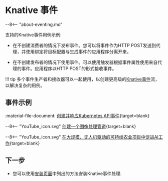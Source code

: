 # Knative 事件

--8<-- "about-eventing.md"

支持的Knative事件用例示例:

- 在不创建消费者的情况下发布事件。您可以将事件作为HTTP POST发送到代理，并使用绑定将目标配置与生成事件的应用程序分离开来。

- 在不创建发布者的情况下使用事件。可以使用触发器根据事件属性使用来自代理的事件。应用程序以HTTP POST的形式接收事件。

!!! tip
    多个事件生产者和接收器可以一起使用，以创建更高级的[Knative事件](flows/README.md)流，以解决复杂的用例。

## 事件示例

:material-file-document: [创建并响应Kubernetes API事件](../eventing/sources/apiserversource/README.md){target=blank}

--8<-- "YouTube_icon.svg"
[创建一个图像处理管道](https://www.youtube.com/watch?v=DrmOpjAunlQ){target=blank}

--8<-- "YouTube_icon.svg"
[在大规模、无人机驱动的可持续农业项目中促进AI工作](https://www.youtube.com/watch?v=lVfJ5WEQ5_s){target=blank}

## 下一步

- 您可以使用[安装页面](../install/README.md)中列出的方法安装Knative事件处理.
